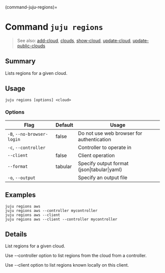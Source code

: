 (command-juju-regions)=
# Command `juju regions`
> See also: [add-cloud](#add-cloud), [clouds](#clouds), [show-cloud](#show-cloud), [update-cloud](#update-cloud), [update-public-clouds](#update-public-clouds)

## Summary
Lists regions for a given cloud.

## Usage
```juju regions [options] <cloud>```

### Options
| Flag | Default | Usage |
| --- | --- | --- |
| `-B`, `--no-browser-login` | false | Do not use web browser for authentication |
| `-c`, `--controller` |  | Controller to operate in |
| `--client` | false | Client operation |
| `--format` | tabular | Specify output format (json&#x7c;tabular&#x7c;yaml) |
| `-o`, `--output` |  | Specify an output file |

## Examples

    juju regions aws
    juju regions aws --controller mycontroller
    juju regions aws --client
    juju regions aws --client --controller mycontroller


## Details

List regions for a given cloud.

Use --controller option to list regions from the cloud from a controller.

Use --client option to list regions known locally on this client.